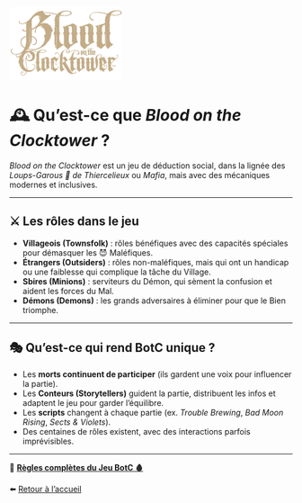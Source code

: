 <p align="left">
  <a href="/botc-fr-bambi/">
    <img src="images/logo.png" alt="Accueil BotC FR" width="200">
  </a>
</p>


# 🕰️ Qu’est-ce que *Blood on the Clocktower* ?  

*Blood on the Clocktower* est un jeu de déduction social, dans la lignée des *Loups-Garous 🐺 de Thiercelieux* ou *Mafia*, mais avec des mécaniques modernes et inclusives.  

---

## ⚔️ Les rôles dans le jeu
- **Villageois (Townsfolk)** : rôles bénéfiques avec des capacités spéciales pour démasquer les 😈 Maléfiques.  
- **Étrangers (Outsiders)** : rôles non-maléfiques, mais qui ont un handicap ou une faiblesse qui complique la tâche du Village.  
- **Sbires (Minions)** : serviteurs du Démon, qui sèment la confusion et aident les forces du Mal.  
- **Démons (Demons)** : les grands adversaires à éliminer pour que le Bien triomphe.  

---

## 🎭 Qu’est-ce qui rend BotC unique ?
- Les **morts continuent de participer** (ils gardent une voix pour influencer la partie).  
- Les **Conteurs (Storytellers)** guident la partie, distribuent les infos et adaptent le jeu pour garder l’équilibre.  
- Les **scripts** changent à chaque partie (ex. *Trouble Brewing*, *Bad Moon Rising*, *Sects & Violets*).  
- Des centaines de rôles existent, avec des interactions parfois imprévisibles.  

---
🔧 [**Règles complètes du Jeu BotC 🩸**](regles.md)

⬅️ [Retour à l’accueil](README.md)

